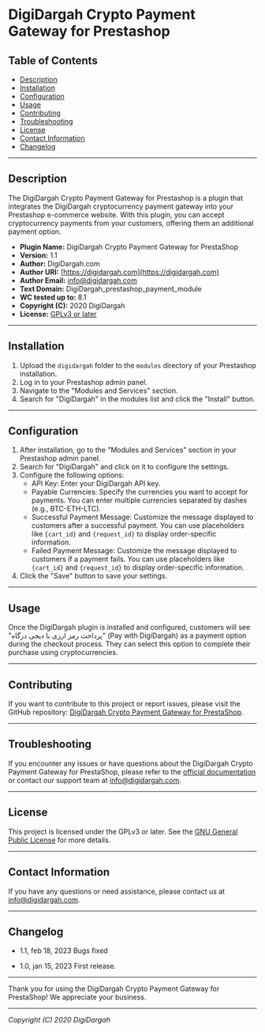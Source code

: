 # DigiDargah Crypto Payment Gateway for Prestashop

## Table of Contents

- [Description](#description)
- [Installation](#installation)
- [Configuration](#configuration)
- [Usage](#usage)
- [Contributing](#contributing)
- [Troubleshooting](#troubleshooting)
- [License](#license)
- [Contact Information](#contact-information)
- [Changelog](#changelog)

---

## Description

The DigiDargah Crypto Payment Gateway for Prestashop is a plugin that integrates the DigiDargah cryptocurrency payment gateway into your Prestashop e-commerce website. With this plugin, you can accept cryptocurrency payments from your customers, offering them an additional payment option.

- **Plugin Name:** DigiDargah Crypto Payment Gateway for PrestaShop
- **Version:** 1.1
- **Author:** DigiDargah.com
- **Author URI:** [https://digidargah.com](https://digidargah.com)
- **Author Email:** info@digidargah.com
- **Text Domain:** DigiDargah_prestashop_payment_module
- **WC tested up to:** 8.1
- **Copyright (C):** 2020 DigiDargah
- **License:** [GPLv3 or later](http://www.gnu.org/licenses/gpl-3.0.html)

---

## Installation

1. Upload the `digidargah` folder to the `modules` directory of your Prestashop installation.
2. Log in to your Prestashop admin panel.
3. Navigate to the "Modules and Services" section.
4. Search for "DigiDargah" in the modules list and click the "Install" button.

---

## Configuration

1. After installation, go to the "Modules and Services" section in your Prestashop admin panel.
2. Search for "DigiDargah" and click on it to configure the settings.
3. Configure the following options:
   - API Key: Enter your DigiDargah API key.
   - Payable Currencies: Specify the currencies you want to accept for payments. You can enter multiple currencies separated by dashes (e.g., BTC-ETH-LTC).
   - Successful Payment Message: Customize the message displayed to customers after a successful payment. You can use placeholders like `{cart_id}` and `{request_id}` to display order-specific information.
   - Failed Payment Message: Customize the message displayed to customers if a payment fails. You can use placeholders like `{cart_id}` and `{request_id}` to display order-specific information.
4. Click the "Save" button to save your settings.

---

## Usage

Once the DigiDargah plugin is installed and configured, customers will see "پرداخت رمز ارزی با دیجی درگاه" (Pay with DigiDargah) as a payment option during the checkout process. They can select this option to complete their purchase using cryptocurrencies.

---

## Contributing

If you want to contribute to this project or report issues, please visit the GitHub repository: [DigiDargah Crypto Payment Gateway for PrestaShop](https://github.com/hanifzekri/DigiDargah_prestashop_payment_module).

---

## Troubleshooting

If you encounter any issues or have questions about the DigiDargah Crypto Payment Gateway for PrestaShop, please refer to the [official documentation](https://digidargah.com) or contact our support team at [info@digidargah.com](mailto:info@digidargah.com).

---

## License

This project is licensed under the GPLv3 or later. See the [GNU General Public License](http://www.gnu.org/licenses/gpl-3.0.html) for more details.

---

## Contact Information

If you have any questions or need assistance, please contact us at [info@digidargah.com](mailto:info@digidargah.com).

---

## Changelog

- 1.1, feb 18, 2023
Bugs fixed

- 1.0, jan 15, 2023
First release.

---

Thank you for using the DigiDargah Crypto Payment Gateway for PrestaShop! We appreciate your business.

---

*Copyright (C) 2020 DigiDargah*
